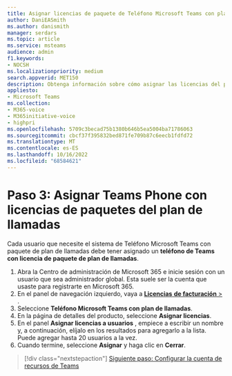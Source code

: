 ```yaml
---
title: Asignar licencias de paquete de Teléfono Microsoft Teams con plan de llamadas
author: DaniEASmith
ms.author: danismith
manager: serdars
ms.topic: article
ms.service: msteams
audience: admin
f1.keywords:
- NOCSH
ms.localizationpriority: medium
search.appverid: MET150
description: Obtenga información sobre cómo asignar las licencias del paquete de Teléfono Microsoft Teams con plan de llamadas a los usuarios.
appliesto:
- Microsoft Teams
ms.collection:
- M365-voice
- M365initiative-voice
- highpri
ms.openlocfilehash: 5709c3becad75b1380b646b5ea5004ba71786063
ms.sourcegitcommit: cbcf37f395832bed871fe709b87c6eecb1fdfd72
ms.translationtype: MT
ms.contentlocale: es-ES
ms.lasthandoff: 10/16/2022
ms.locfileid: "68584621"
---
```

# <a name="step-3-assign-teams-phone-with-calling-plan-bundle-licenses"></a>Paso 3: Asignar Teams Phone con licencias de paquetes del plan de llamadas

Cada usuario que necesite el sistema de Teléfono Microsoft Teams con paquete de plan de llamadas debe tener asignado un **teléfono de Teams con licencia de paquete de plan de llamadas**.

1. Abra la Centro de administración de Microsoft 365 e inicie sesión con un usuario que sea administrador global. Esta suele ser la cuenta que usaste para registrarte en Microsoft 365.
1. En el panel de navegación izquierdo, vaya a <a href="https://go.microsoft.com/fwlink/p/?linkid=842264" target="_blank">**Licencias** **de facturación** > </a>.
1. Seleccione **Teléfono Microsoft Teams con plan de llamadas**.
1. En la página de detalles del producto, seleccione **Asignar licencias**.
1. En el panel **Asignar licencias a usuarios** , empiece a escribir un nombre y, a continuación, elíjalo en los resultados para agregarlo a la lista. Puede agregar hasta 20 usuarios a la vez.
1. Cuando termine, seleccione **Asignar** y haga clic en **Cerrar**.

> [!div class="nextstepaction"]
> [Siguiente paso: Configurar la cuenta de recursos de Teams](set-up-resource-account.md)
